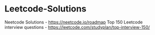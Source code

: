 # Leetcode-Solutions
Neetcode Solutions - https://neetcode.io/roadmap
Top 150 Leetcode interview questions - https://leetcode.com/studyplan/top-interview-150/
